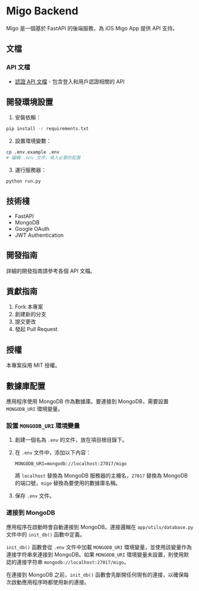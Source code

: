 # Migo Backend

Migo 是一個基於 FastAPI 的後端服務，為 iOS Migo App 提供 API 支持。

## 文檔

### API 文檔
- [認證 API 文檔](docs/api_auth.md) - 包含登入和用戶認證相關的 API

## 開發環境設置

1. 安裝依賴：
```bash
pip install -r requirements.txt
```

2. 設置環境變數：
```bash
cp .env.example .env
# 編輯 .env 文件，填入必要的配置
```

3. 運行服務器：
```bash
python run.py
```

## 技術棧
- FastAPI
- MongoDB
- Google OAuth
- JWT Authentication

## 開發指南
詳細的開發指南請參考各個 API 文檔。

## 貢獻指南
1. Fork 本專案
2. 創建新的分支
3. 提交更改
4. 發起 Pull Request

## 授權
本專案採用 MIT 授權。

## 數據庫配置

應用程序使用 MongoDB 作為數據庫。要連接到 MongoDB，需要設置 `MONGODB_URI` 環境變量。

### 設置 `MONGODB_URI` 環境變量

1. 創建一個名為 `.env` 的文件，放在項目根目錄下。

2. 在 `.env` 文件中，添加以下內容：

   ```
   MONGODB_URI=mongodb://localhost:27017/migo
   ```

   將 `localhost` 替換為 MongoDB 服務器的主機名，`27017` 替換為 MongoDB 的端口號，`migo` 替換為要使用的數據庫名稱。

3. 保存 `.env` 文件。

### 連接到 MongoDB

應用程序在啟動時會自動連接到 MongoDB。連接邏輯在 `app/utils/database.py` 文件中的 `init_db()` 函數中定義。

`init_db()` 函數會從 `.env` 文件中加載 `MONGODB_URI` 環境變量，並使用該變量作為連接字符串來連接到 MongoDB。如果 `MONGODB_URI` 環境變量未設置，則使用默認的連接字符串 `mongodb://localhost:27017/migo`。

在連接到 MongoDB 之前，`init_db()` 函數會先斷開任何現有的連接，以確保每次啟動應用程序時都使用新的連接。
